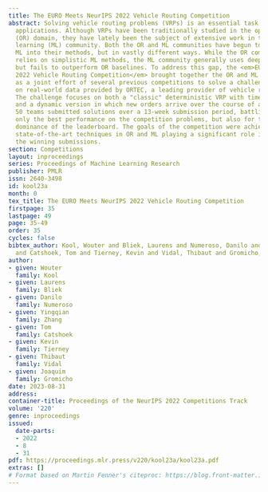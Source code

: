 ```yaml
---
title: The EURO Meets NeurIPS 2022 Vehicle Routing Competition
abstract: Solving vehicle routing problems (VRPs) is an essential task for many industrial
  applications. Although VRPs have been traditionally studied in the operations research
  (OR) domain, they have lately been the subject of extensive work in the machine
  learning (ML) community. Both the OR and ML communities have begun to integrate
  ML into their methods, but in vastly different ways. While the OR community primarily
  relies on simplistic ML methods, the ML community generally uses deep learning,
  but fails to outperform OR baselines. To address this gap, the <em>EURO Meets NeurIPS
  2022 Vehicle Routing Competition</em> brought together the OR and ML communities
  as a joint effort of several previous competitions to solve a challenging VRP variant
  on real-world data provided by ORTEC, a leading provider of vehicle routing software.
  The challenge focuses on both a "classic" deterministic VRP with time windows (VRPTW)
  and a dynamic version in which new orders arrive over the course of a day. Over
  50 teams submitted solutions over a 13-week submission period, battling for not
  only the best performance on the competition problems, but also for the longest
  dominance of the leaderboard. The goals of the competition were achieved, with both
  state-of-the-art techniques in OR and ML playing a significant role in several of
  the winning submissions.
section: Competitions
layout: inproceedings
series: Proceedings of Machine Learning Research
publisher: PMLR
issn: 2640-3498
id: kool23a
month: 0
tex_title: The EURO Meets NeurIPS 2022 Vehicle Routing Competition
firstpage: 35
lastpage: 49
page: 35-49
order: 35
cycles: false
bibtex_author: Kool, Wouter and Bliek, Laurens and Numeroso, Danilo and Zhang, Yingqian
  and Catshoek, Tom and Tierney, Kevin and Vidal, Thibaut and Gromicho, Joaquim
author:
- given: Wouter
  family: Kool
- given: Laurens
  family: Bliek
- given: Danilo
  family: Numeroso
- given: Yingqian
  family: Zhang
- given: Tom
  family: Catshoek
- given: Kevin
  family: Tierney
- given: Thibaut
  family: Vidal
- given: Joaquim
  family: Gromicho
date: 2023-08-31
address:
container-title: Proceedings of the NeurIPS 2022 Competitions Track
volume: '220'
genre: inproceedings
issued:
  date-parts:
  - 2022
  - 8
  - 31
pdf: https://proceedings.mlr.press/v220/kool23a/kool23a.pdf
extras: []
# Format based on Martin Fenner's citeproc: https://blog.front-matter.io/posts/citeproc-yaml-for-bibliographies/
---
```

